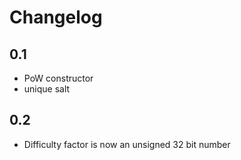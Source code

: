 # Changelog

## 0.1
- PoW constructor
- unique salt

## 0.2
- Difficulty factor is now an unsigned 32 bit number

